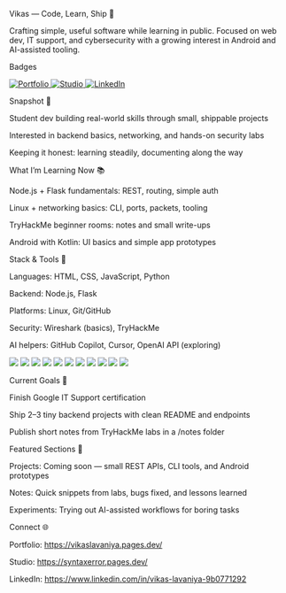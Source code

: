 Vikas — Code, Learn, Ship 🚀

Crafting simple, useful software while learning in public. Focused on web dev, IT support, and cybersecurity with a growing interest in Android and AI-assisted tooling.

Badges

<p align="left"> <a href="https://vikaslavaniya.pages.dev/"> <img src="https://img.shields.io/badge/Portfolio-vikaslavaniya.pages.dev-5A67D8?style=for-the-badge&logo=vercel&logoColor=white" alt="Portfolio" /> </a> <a href="https://syntaxerror.pages.dev/"> <img src="https://img.shields.io/badge/Studio-syntaxerror.pages.dev-0EA5E9?style=for-the-badge&logo=cloudflare&logoColor=white" alt="Studio" /> </a> <a href="https://www.linkedin.com/in/vikas-lavaniya-9b0771292"> <img src="https://img.shields.io/badge/LinkedIn-Vikas%20Lavaniya-0A66C2?style=for-the-badge&logo=linkedin&logoColor=white" alt="LinkedIn" /> </a> </p>
Snapshot 🌈

Student dev building real-world skills through small, shippable projects

Interested in backend basics, networking, and hands-on security labs

Keeping it honest: learning steadily, documenting along the way

What I’m Learning Now 📚

Node.js + Flask fundamentals: REST, routing, simple auth

Linux + networking basics: CLI, ports, packets, tooling

TryHackMe beginner rooms: notes and small write-ups

Android with Kotlin: UI basics and simple app prototypes

Stack & Tools 🎒

Languages: HTML, CSS, JavaScript, Python

Backend: Node.js, Flask

Platforms: Linux, Git/GitHub

Security: Wireshark (basics), TryHackMe

AI helpers: GitHub Copilot, Cursor, OpenAI API (exploring)

<p align="left"> <img src="https://img.shields.io/badge/HTML-E34F26?logo=html5&logoColor=white&style=flat-square" /> <img src="https://img.shields.io/badge/CSS-1572B6?logo=css3&logoColor=white&style=flat-square" /> <img src="https://img.shields.io/badge/JavaScript-F7DF1E?logo=javascript&logoColor=black&style=flat-square" /> <img src="https://img.shields.io/badge/Python-3776AB?logo=python&logoColor=white&style=flat-square" /> <img src="https://img.shields.io/badge/Node.js-339933?logo=node.js&logoColor=white&style=flat-square" /> <img src="https://img.shields.io/badge/Flask-000000?logo=flask&logoColor=white&style=flat-square" /> <img src="https://img.shields.io/badge/Linux-FCC624?logo=linux&logoColor=black&style=flat-square" /> <img src="https://img.shields.io/badge/Git-F05032?logo=git&logoColor=white&style=flat-square" /> <img src="https://img.shields.io/badge/Wireshark-1679A7?logo=wireshark&logoColor=white&style=flat-square" /> <img src="https://img.shields.io/badge/TryHackMe-212121?logo=tryhackme&logoColor=white&style=flat-square" /> <img src="https://img.shields.io/badge/Kotlin-7F52FF?logo=kotlin&logoColor=white&style=flat-square" /> </p>
Current Goals 🎯

Finish Google IT Support certification

Ship 2–3 tiny backend projects with clean README and endpoints

Publish short notes from TryHackMe labs in a /notes folder

Featured Sections 🧩

Projects: Coming soon — small REST APIs, CLI tools, and Android prototypes

Notes: Quick snippets from labs, bugs fixed, and lessons learned

Experiments: Trying out AI-assisted workflows for boring tasks

Connect 🌐

Portfolio: https://vikaslavaniya.pages.dev/

Studio: https://syntaxerror.pages.dev/

LinkedIn: https://www.linkedin.com/in/vikas-lavaniya-9b0771292
